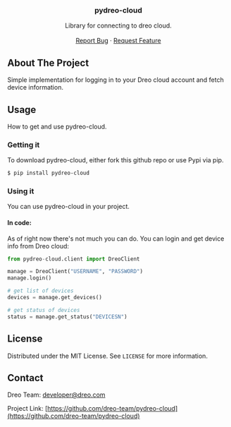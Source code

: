 
<!-- PROJECT LOGO -->
<br />
<p align="center">
  <h3 align="center">pydreo-cloud</h3>

  <p align="center">
    Library for connecting to dreo cloud.
    <br />
    <br />
    <a href="https://github.com/dreo-team/pydreo-cloud/issues">Report Bug</a>
    ·
    <a href="https://github.com/dreo-team/pydreo-cloud/issues">Request Feature</a>
  </p>
</p>


## About The Project

Simple implementation for logging in to your Dreo cloud account and fetch device information.


<!-- USAGE EXAMPLES -->
## Usage

How to get and use pydreo-cloud.

###  Getting it

To download pydreo-cloud, either fork this github repo or use Pypi via pip.
```sh
$ pip install pydreo-cloud
```

### Using it
You can use pydreo-cloud in your project.

#### In code:
As of right now there's not much you can do. You can login and get device info from Dreo cloud:
```Python
from pydreo-cloud.client import DreoClient

manage = DreoClient("USERNAME", "PASSWORD")
manage.login()

# get list of devices
devices = manage.get_devices()

# get status of devices
status = manage.get_status("DEVICESN")
```

<!-- LICENSE -->
## License

Distributed under the MIT License. See `LICENSE` for more information.



<!-- CONTACT -->
## Contact

Dreo Team: [developer@dreo.com](mailto:developer@dreo.com)

Project Link: [https://github.com/dreo-team/pydreo-cloud](https://github.com/dreo-team/pydreo-cloud)




<!-- MARKDOWN LINKS & IMAGES -->
<!-- https://www.markdownguide.org/basic-syntax/#reference-style-links -->
[contributors-shield]: https://img.shields.io/github/contributors/squachen/micloud.svg?style=flat-square
[contributors-url]: https://github.com/dreo-team/pydreo-cloud/graphs/contributors
[forks-shield]: https://img.shields.io/github/forks/Squachen/micloud.svg?style=flat-square
[forks-url]: https://github.com/dreo-team/pydreo-cloud/network/members
[stars-shield]: https://img.shields.io/github/stars/squachen/micloud.svg?style=flat-square
[stars-url]: https://github.com/dreo-team/pydreo-cloud/stargazers
[issues-shield]: https://img.shields.io/github/issues/squachen/micloud.svg?style=flat-square
[issues-url]: https://github.com/dreo-team/pydreo-cloud/issues
[license-shield]: https://img.shields.io/github/license/squachen/micloud.svg?style=flat-square
[license-url]: https://github.com/dreo-team/pydreo-cloud/blob/master/LICENSE.txt

